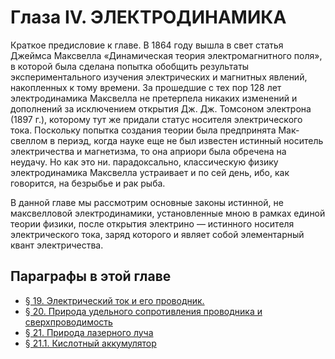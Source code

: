 # Глаза IV. ЭЛЕКТРОДИНАМИКА

Краткое предисловие к главе. В 1864 году вышла в свет статья Джеймса Максвелла «Динамическая теория электромагнитного поля», в которой была сделана попытка обобщить результаты экспериментального изучения электрических и магнитных явлений, накопленных к тому времени. За прошедшие с тех пор 128 лет электродинамика Максвелла не претерпела никаких изменений и дополнений за исключением открытия Дж. Дж. Томсоном электрона (1897 г.), которому тут же придали статус носителя электрического тока. Поскольку попытка создания теории была предпринята Мак-свеллом в периэд, когда науке еще не был известен истинный носитель электричества и магнетизма, то она априори была обречена на неудачу. Но как это ни. парадоксально, классическую физику электродинамика Максвелла устраивает и по сей день, ибо, как говорится, на безрыбье и рак рыба.

В данной главе мы рассмотрим основные законы истинной, не максвелловой электродинамики, установленные мною в рамках единой теории физики, после открытия электрино — истинного носителя электрического тока, заряд которого и являет собой элементарный квант электричества.



## Параграфы в этой главе

- [§ 19. Электрический ток и его проводник.](./19-электрический-ток-и-его-проводник.md)
- [§ 20. Природа удельного сопротивления проводника и сверхпроводимость](./20-природа-удельного-сопротивления-проводника-и-сверхпроводимость.md)
- [§ 21. Природа лазерного луча](./21-природа-лазерного-луча.md)
- [§ 21.1. Кислотный аккумулятор](./211-кислотный-аккумулятор.md)

